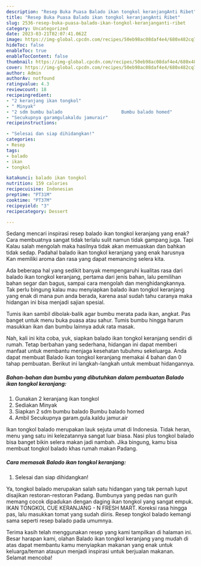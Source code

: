 ```yaml
---
description: "Resep Buka Puasa Balado ikan tongkol keranjangAnti Ribet"
title: "Resep Buka Puasa Balado ikan tongkol keranjangAnti Ribet"
slug: 2536-resep-buka-puasa-balado-ikan-tongkol-keranjanganti-ribet
category: Uncategorized
date: 2023-03-21T02:07:41.062Z
image: https://img-global.cpcdn.com/recipes/50eb98ac08daf4e4/680x482cq70/balado-ikan-tongkol-keranjang-foto-resep-utama.jpg
hideToc: false
enableToc: true
enableTocContent: false
thumbnail: https://img-global.cpcdn.com/recipes/50eb98ac08daf4e4/680x482cq70/balado-ikan-tongkol-keranjang-foto-resep-utama.jpg
cover: https://img-global.cpcdn.com/recipes/50eb98ac08daf4e4/680x482cq70/balado-ikan-tongkol-keranjang-foto-resep-utama.jpg
author: Admin
authorAv: notfound
ratingvalue: 4.3
reviewcount: 18
recipeingredient:
- "2 keranjang ikan tongkol"
- " Minyak"
- "2 sdm bumbu balado                      Bumbu balado homed"
- "Secukupnya garamgulakaldu jamurair"
recipeinstructions:

- "Selesai dan siap dihidangkan!"
categories:
- Resep
tags:
- balado
- ikan
- tongkol

katakunci: balado ikan tongkol 
nutrition: 159 calories
recipecuisine: Indonesian
preptime: "PT31M"
cooktime: "PT37M"
recipeyield: "3"
recipecategory: Dessert

---
```



Sedang mencari inspirasi resep balado ikan tongkol keranjang yang enak? Cara membuatnya sangat tidak terlalu sulit namun tidak gampang juga. Tapi Kalau salah mengolah maka hasilnya tidak akan memuaskan dan bahkan tidak sedap. Padahal balado ikan tongkol keranjang yang enak harusnya Kan memiliki aroma dan rasa yang dapat memancing selera kita.


Ada beberapa hal yang sedikit banyak mempengaruhi kualitas rasa dari balado ikan tongkol keranjang, pertama dari jenis bahan, lalu pemilihan bahan segar dan bagus, sampai cara mengolah dan menghidangkannya. Tak perlu bingung kalau mau menyiapkan balado ikan tongkol keranjang yang enak di mana pun anda berada, karena asal sudah tahu caranya maka hidangan ini bisa menjadi sajian spesial.

Tumis ikan sambil dibolak-balik agar bumbu merata pada ikan, angkat. Pas banget untuk menu buka puasa atau sahur. Tumis bumbu hingga harum masukkan ikan dan bumbu lainnya aduk rata masak.


Nah, kali ini kita coba, yuk, siapkan balado ikan tongkol keranjang sendiri di rumah. Tetap berbahan yang sederhana, hidangan ini dapat memberi manfaat untuk membantu menjaga kesehatan tubuhmu sekeluarga. Anda dapat membuat Balado ikan tongkol keranjang memakai 4 bahan dan 0 tahap pembuatan. Berikut ini langkah-langkah untuk membuat hidangannya.

<!--inarticleads1-->

##### Bahan-bahan dan bumbu yang dibutuhkan dalam pembuatan Balado ikan tongkol keranjang:

1. Gunakan 2 keranjang ikan tongkol
1. Sediakan  Minyak
1. Siapkan 2 sdm bumbu balado                      Bumbu balado homed
1. Ambil Secukupnya garam.gula.kaldu jamur.air


Ikan tongkol balado merupakan lauk sejuta umat di Indonesia. Tidak heran, menu yang satu ini kelezatannya sangat luar biasa. Nasi plus tongkol balado bisa banget bikin selera makan jadi nambah. Jika bingung, kamu bisa membuat tongkol balado khas rumah makan Padang. 

<!--inarticleads2-->

##### Cara memasak Balado ikan tongkol keranjang:


1. Selesai dan siap dihidangkan!

Ya, tongkol balado merupakan salah satu hidangan yang tak pernah luput disajikan restoran-restoran Padang. Bumbunya yang pedas nan gurih memang cocok dipadukan dengan daging ikan tongkol yang sangat empuk. IKAN TONGKOL CUE KERANJANG - N FRESH MART. Koreksi rasa hingga pas, lalu masukkan tomat yang sudah diiris. Resep tongkol balado kemangi sama seperti resep balado pada umumnya. 

Terima kasih telah menggunakan resep yang kami tampilkan di halaman ini. Besar harapan kami, olahan Balado ikan tongkol keranjang yang mudah di atas dapat membantu kamu menyiapkan makanan yang enak untuk keluarga/teman ataupun menjadi inspirasi untuk berjualan makanan. Selamat mencoba!
